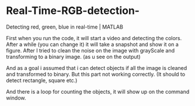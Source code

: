 # Real-Time-RGB-detection-
Detecting red, green, blue in real-time | MATLAB

First when you run the code, it will start a video and detecting the colors. After a while (you can change it) it will take a snapshot and show it on a figure. After I tried to clean the noise on the image with grayScale and transforming to a binary image. (as u see on the output)
 
And as a goal i assumed that i can detect objects if all the image is cleaned and transformed to binary. But this part not working correctly. (It should to detect rectangle, square etc.)

And there is a loop for counting the objects, it will show up on the command window.

